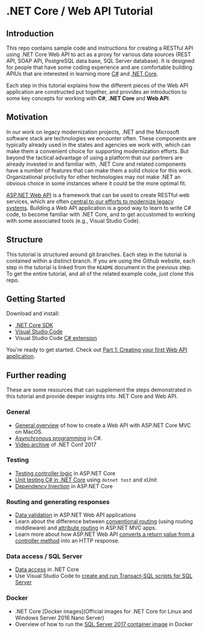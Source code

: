 # .NET Core / Web API Tutorial

## Introduction

This repo contains sample code and instructions for creating a RESTful API using .NET Core Web API to act as a proxy for various data sources (REST API, SOAP API, PostgreSQL data base, SQL Server database). It is designed for people that have some coding experience and are comfortable building APIUs that are interested in learning more [C#](https://docs.microsoft.com/en-us/dotnet/csharp/programming-guide/) and [.NET Core](https://docs.microsoft.com/en-us/dotnet/core/).

Each step in this tutorial explains how the different pieces of the Web API application are constructed put together, and provides an introduction to some key concepts for working with **C#**, **.NET Core** and **Web API**.

## Motivation

In our work on legacy modernization projects, .NET and the Microsoft software stack are technologies we encounter often. These components are typically already used in the states and agencies we work with, which can make them a convenient choice for supporting modernization efforts. But beyond the tactical advantage of using a platform that our partners are already invested in and familiar with, .NET Core and related components have a number of features that can make them a solid choice for this work. Organizational proclivity for other technologies may not make .NET an obvious choice in some instances where it could be the more optimal fit.

[ASP.NET Web API](https://www.asp.net/web-api) is a framework that can be used to create RESTful web services, which are often [central to our efforts to modernize legacy systems](https://18f.gsa.gov/2014/09/08/the-encasement-strategy-on-legacy-systems-and-the/). Building a Web API application is a good way to learn to write C# code, to become familiar with .NET Core, and to get accustomed to working with some associated tools (e.g., Visual Studio Code). 

## Structure

This tutorial is structured around git branches. Each step in the tutorial is contained within a distinct branch. If you are using the Github website, each step in the tutorial is linked from the `README` document in the previous step. To get the entire tutorial, and all of the related example code, just clone this repo. 

## Getting Started

Download and install:

* [.NET Core SDK](https://www.microsoft.com/net/learn/get-started/macos)
* [Visual Studio Code](https://code.visualstudio.com/)
* Visual Studio Code [C# extension](https://marketplace.visualstudio.com/items?itemName=ms-vscode.csharp)

You're ready to get started. Check out [Part 1: Creating your first Web API application](tree/part-1).

## Further reading

These are some resources that can supplement the steps demonstrated in this tutorial and provide deeper insights into .NET Core and Web API.

### General
* [General overview](https://docs.microsoft.com/en-us/aspnet/core/tutorials/web-api-vsc) of how to create a Web API with ASP.NET Core MVC on MacOS.
* [Asynchronous programming](https://docs.microsoft.com/en-us/dotnet/csharp/async) in C#.
* [Video archive](https://channel9.msdn.com/Events/dotnetconf/2017) of .NET Conf 2017

### Testing
* [Testing controller logic](https://docs.microsoft.com/en-us/aspnet/core/mvc/controllers/testing) in ASP.NET Core
* [Unit testing C# in .NET Core](https://docs.microsoft.com/en-us/dotnet/core/testing/unit-testing-with-dotnet-test) using `dotnet test` and xUnit 
* [Dependency Injection](https://docs.microsoft.com/en-us/aspnet/core/fundamentals/dependency-injection) in ASP.NET Core

### Routing and generating responses
* [Data validation](https://docs.microsoft.com/en-us/aspnet/web-api/overview/formats-and-model-binding/model-validation-in-aspnet-web-api) in ASP.NET Web API applications
* Learn about the difference between [conventional routing](https://docs.microsoft.com/en-us/aspnet/core/mvc/controllers/routing) (using routing middleware) and [attribute routing](https://docs.microsoft.com/en-us/aspnet/core/mvc/controllers/routing#routing-mixed-ref-label) in ASP.NET MVC apps.
* Learn more about how ASP.NET Web API [converts a return value from a controller method](https://docs.microsoft.com/en-us/aspnet/web-api/overview/getting-started-with-aspnet-web-api/action-results) into an HTTP response.

### Data access / SQL Server
* [Data access](https://blogs.msdn.microsoft.com/dotnet/2016/11/09/net-core-data-access/) in .NET Core
* Use Visual Studio Code to [create and run Transact-SQL scripts for SQL Server](https://docs.microsoft.com/en-us/sql/linux/sql-server-linux-develop-use-vscode)

### Docker
* .NET Core [Docker images](Official images for .NET Core for Linux and Windows Server 2016 Nano Server)
* Overview of how to run the [SQL Server 2017 container image](https://docs.microsoft.com/en-us/sql/linux/quickstart-install-connect-docker) in Docker
